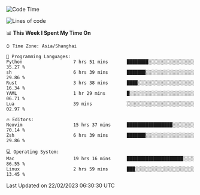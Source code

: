 <!--START_SECTION:waka-->
![Code Time](http://img.shields.io/badge/Code%20Time-1%2C168%20hrs%202%20mins-blue)

![Lines of code](https://img.shields.io/badge/From%20Hello%20World%20I%27ve%20Written-65%20Thousand%20lines%20of%20code-blue)

📊 **This Week I Spent My Time On** 

```text
⌚︎ Time Zone: Asia/Shanghai

💬 Programming Languages: 
Python                   7 hrs 51 mins       ████████░░░░░░░░░░░░░░░░░   35.27 % 
sh                       6 hrs 39 mins       ███████░░░░░░░░░░░░░░░░░░   29.86 % 
Rust                     3 hrs 38 mins       ████░░░░░░░░░░░░░░░░░░░░░   16.34 % 
YAML                     1 hr 29 mins        █░░░░░░░░░░░░░░░░░░░░░░░░   06.71 % 
Lua                      39 mins             ░░░░░░░░░░░░░░░░░░░░░░░░░   02.97 % 

🔥 Editors: 
Neovim                   15 hrs 37 mins      █████████████████░░░░░░░░   70.14 % 
Zsh                      6 hrs 39 mins       ███████░░░░░░░░░░░░░░░░░░   29.86 % 

💻 Operating System: 
Mac                      19 hrs 16 mins      █████████████████████░░░░   86.55 % 
Linux                    2 hrs 59 mins       ███░░░░░░░░░░░░░░░░░░░░░░   13.45 % 

```


 Last Updated on 22/02/2023 06:30:30 UTC
<!--END_SECTION:waka-->
